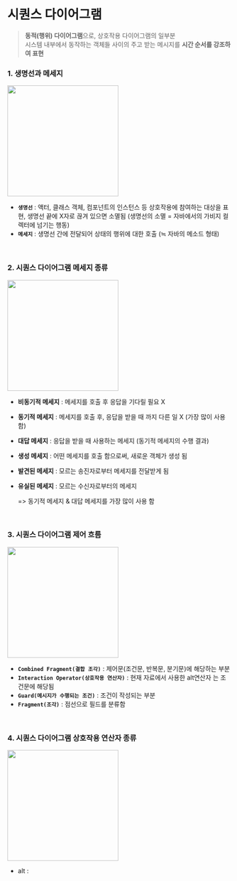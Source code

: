 # 시퀀스 다이어그램
> **동적(행위) 다이어그램**으로, 상호작용 다이어그램의 일부분<br>
> 시스템 내부에서 동작하는 객체들 사이의 주고 받는 메시지를 **시간 순서를 강조하여 표현**

### 1. 생명선과 메세지
<p>
  <img src="https://github.com/jeong-vely0611/UML/assets/148931569/33e960ad-1588-4afa-9987-67c76b30000e" height="250px">
</p>

* **`생명선`** : 액터, 클래스 객체, 컴포넌트의 인스턴스 등 상호작용에 참여하는 대상을 표현, 생명선 끝에 X자로 끊겨 있으면 소멸됨 (생명선의 소멸 = 자바에서의 가비지 컬렉터에 넘기는 행동)
* **`메세지`** : 생명선 간에 전달되어 상태의 행위에 대한 호출 (≒ 자바의 메소드 형태)

<br>

### 2. 시퀀스 다이어그램 메세지 종류
<p>
  <img src="https://github.com/jeong-vely0611/UML/assets/148931569/92b2384d-ee58-40b4-98be-6306726d220c" height="250px">
</p>

* **비동기적 메세지** : 메세지를 호출 후 응답을 기다릴 필요 X
* **동기적 메세지** : 메세지를 호출 후, 응답을 받을 때 까지 다른 일 X (가장 많이 사용 함)
* **대답 메세지** : 응답을 받을 때 사용하는 메세지 (동기적 메세지의 수행 결과) 
* **생성 메세지** : 어떤 메세지를 호출 함으로써, 새로운 객체가 생성 됨  
* **발견된 메세지** : 모르는 송진자로부터 메세지를 전달받게 됨
* **유실된 메세지** : 모르는 수신자로부터의 메세지

  => 동기적 메세지 & 대답 메세지를 가장 많이 사용 함

<br>

### 3. 시퀀스 다이어그램 제어 흐름
<p>
  <img src="https://github.com/jeong-vely0611/UML/assets/148931569/eb682db1-c72c-4347-a613-7ce22fac3db6" height="250px">
</p>

* **`Combined Fragment(결합 조각)`** : 제어문(조건문, 반복문, 분기문)에 해당하는 부분 
* **`Interaction Operator(상호작용 연산자)`** : 현재 자료에서 사용한 alt연산자 는 조건문에 해당됨
* **`Guard(메시지가 수행되는 조건)`** : 조건이 작성되는 부분
* **`Fragment(조각)`** : 점선으로 필드를 분류함   

<br>

### 4. 시퀀스 다이어그램 상호작용 연산자 종류
<p>
  <img src="https://github.com/jeong-vely0611/UML/assets/148931569/fe5ac097-a579-45b9-abff-35246db293bf" height="250px">
</p>

* alt : 


